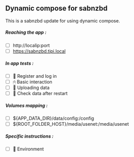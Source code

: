 ## Dynamic compose for sabnzbd
This is a sabnzbd update for using dynamic compose.
##### Reaching the app :
- [ ] http://localip:port
- [ ] https://sabnzbd.tipi.local
##### In app tests :
- [ ] 📝 Register and log in
- [ ] 🖱 Basic interaction
- [ ] 🌆 Uploading data
- [ ] 🔄 Check data after restart
##### Volumes mapping :
- [ ] ${APP_DATA_DIR}/data/config:/config
- [ ] ${ROOT_FOLDER_HOST}/media/usenet:/media/usenet
##### Specific instructions :
- [ ] 🌳 Environment
